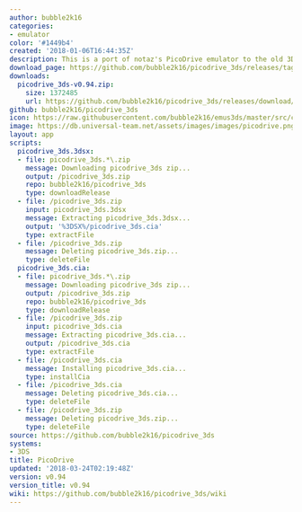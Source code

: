 ```yaml
---
author: bubble2k16
categories:
- emulator
color: '#1449b4'
created: '2018-01-06T16:44:35Z'
description: This is a port of notaz's PicoDrive emulator to the old 3DS and old 2DS.
download_page: https://github.com/bubble2k16/picodrive_3ds/releases/tag/v0.94
downloads:
  picodrive_3ds-v0.94.zip:
    size: 1372485
    url: https://github.com/bubble2k16/picodrive_3ds/releases/download/v0.94/picodrive_3ds-v0.94.zip
github: bubble2k16/picodrive_3ds
icon: https://raw.githubusercontent.com/bubble2k16/emus3ds/master/src/cores/picodrive/assets/icon.png
image: https://db.universal-team.net/assets/images/images/picodrive.png
layout: app
scripts:
  picodrive_3ds.3dsx:
  - file: picodrive_3ds.*\.zip
    message: Downloading picodrive_3ds zip...
    output: /picodrive_3ds.zip
    repo: bubble2k16/picodrive_3ds
    type: downloadRelease
  - file: /picodrive_3ds.zip
    input: picodrive_3ds.3dsx
    message: Extracting picodrive_3ds.3dsx...
    output: '%3DSX%/picodrive_3ds.cia'
    type: extractFile
  - file: /picodrive_3ds.zip
    message: Deleting picodrive_3ds.zip...
    type: deleteFile
  picodrive_3ds.cia:
  - file: picodrive_3ds.*\.zip
    message: Downloading picodrive_3ds zip...
    output: /picodrive_3ds.zip
    repo: bubble2k16/picodrive_3ds
    type: downloadRelease
  - file: /picodrive_3ds.zip
    input: picodrive_3ds.cia
    message: Extracting picodrive_3ds.cia...
    output: /picodrive_3ds.cia
    type: extractFile
  - file: /picodrive_3ds.cia
    message: Installing picodrive_3ds.cia...
    type: installCia
  - file: /picodrive_3ds.cia
    message: Deleting picodrive_3ds.cia...
    type: deleteFile
  - file: /picodrive_3ds.zip
    message: Deleting picodrive_3ds.zip...
    type: deleteFile
source: https://github.com/bubble2k16/picodrive_3ds
systems:
- 3DS
title: PicoDrive
updated: '2018-03-24T02:19:48Z'
version: v0.94
version_title: v0.94
wiki: https://github.com/bubble2k16/picodrive_3ds/wiki
---
```

